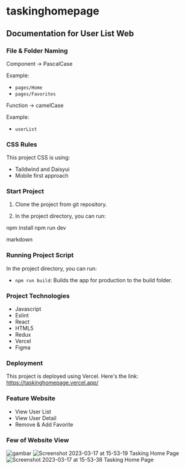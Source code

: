 # taskinghomepage

## Documentation for User List Web

### File & Folder Naming

Component -> PascalCase

Example:

- `pages/Home`
- `pages/Favorites`

Function -> camelCase

Example:

- `userList`

### CSS Rules

This project CSS is using:

- Taildwind and Daisyui
- Mobile first approach

### Start Project

1. Clone the project from git repository.

2. In the project directory, you can run:

npm install
npm run dev 

markdown

### Running Project Script

In the project directory, you can run:

- `npm run build`: Builds the app for production to the build folder.

### Project Technologies

- Javascript
- Eslint
- React
- HTML5
- Redux
- Vercel
- Figma

### Deployment

This project is deployed using Vercel. Here's the link: https://taskinghomepage.vercel.app/

### Feature Website

- View User List
- View User Detail
- Remove & Add Favorite

### Few of Website View
![gambar](https://user-images.githubusercontent.com/78889033/225858456-ac864e1c-ad02-4cd1-b95e-9b11028a80d6.png)
![Screenshot 2023-03-17 at 15-53-19 Tasking Home Page](https://user-images.githubusercontent.com/78889033/225858047-5c994785-359e-4ac2-bffc-06e4a75eda2d.png)
![Screenshot 2023-03-17 at 15-53-38 Tasking Home Page](https://user-images.githubusercontent.com/78889033/225858119-5a2e4f10-1f7e-46e1-bb85-fb1ffda6e629.png)
